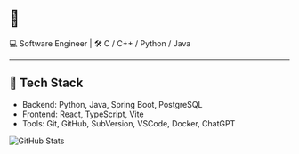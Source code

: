 # 👋 

💻 Software Engineer | 🛠️ C / C++ / Python / Java

---

## 🔧 Tech Stack
- Backend: Python, Java, Spring Boot, PostgreSQL
- Frontend: React, TypeScript, Vite
- Tools: Git, GitHub, SubVersion, VSCode, Docker, ChatGPT

![GitHub Stats](https://github-readme-stats.vercel.app/api?username=kichima-400&show_icons=true&theme=tokyonight)

<!--
**kichima-400/kichima-400** is a ✨ _special_ ✨ repository because its `README.md` (this file) appears on your GitHub profile.

Here are some ideas to get you started:

- 🔭 I’m currently working on ...
- 🌱 I’m currently learning ...
- 👯 I’m looking to collaborate on ...
- 🤔 I’m looking for help with ...
- 💬 Ask me about ...
- 📫 How to reach me: ...
- 😄 Pronouns: ...
- ⚡ Fun fact: ...
-->

